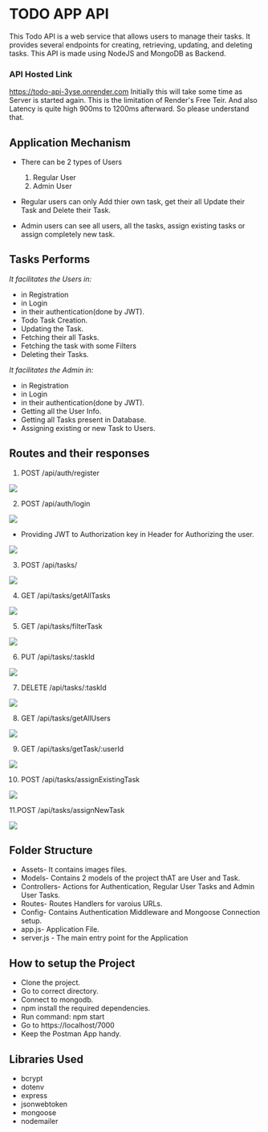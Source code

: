 # TODO APP API

This Todo API is a web service that allows users to manage their tasks. It provides several endpoints for creating, retrieving, updating, and deleting tasks.
This API is made using NodeJS and MongoDB as Backend.

### API Hosted Link
https://todo-api-3yse.onrender.com
Initially this will take some time as Server is started again. This is the limitation of Render's Free Teir. And also Latency is quite high 900ms to 1200ms afterward. So please understand that.

## Application Mechanism

- There can be 2 types of Users

  1. Regular User
  2. Admin User

- Regular users can only Add thier own task, get their all Update their Task and Delete their Task.
- Admin users can see all users, all the tasks, assign existing tasks or assign completely new task.

## Tasks Performs

_It facilitates the Users in:_

- in Registration
- in Login
- in their authentication(done by JWT).
- Todo Task Creation.
- Updating the Task.
- Fetching their all Tasks.
- Fetching the task with some Filters
- Deleting their Tasks.

_It facilitates the Admin in:_

- in Registration
- in Login
- in their authentication(done by JWT).
- Getting all the User Info.
- Getting all Tasks present in Database.
- Assigning existing or new Task to Users.

## Routes and their responses

1. POST /api/auth/register

![](assets/images/register.PNG)

2. POST /api/auth/login

![](assets/images/login.PNG)

- Providing JWT to Authorization key in Header for Authorizing the user.

![](assets/images/authentication.PNG)

3. POST /api/tasks/

![](assets/images/create.PNG)

4. GET /api/tasks/getAllTasks

![](assets/images/getalltasks.PNG)

5. GET /api/tasks/filterTask

![](assets/images/filtertask.PNG)

6. PUT /api/tasks/:taskId

![](assets/images/update.PNG)

7. DELETE /api/tasks/:taskId

![](assets/images/delete.PNG)

8. GET /api/tasks/getAllUsers

![](assets/images/getAllUsers.PNG)

9. GET /api/tasks/getTask/:userId

![](assets/images/getalltasks.PNG)

10. POST /api/tasks/assignExistingTask

![](assets/images/assignexistingtask.PNG)

11.POST /api/tasks/assignNewTask

![](assets/images/assignnewtask.PNG)

## Folder Structure

- Assets- It contains images files.
- Models- Contains 2 models of the project thAT are User and Task.
- Controllers- Actions for Authentication, Regular User Tasks and Admin User Tasks.
- Routes- Routes Handlers for varoius URLs.
- Config- Contains Authentication Middleware and Mongoose Connection setup.
- app.js- Application File.
- server.js - The main entry point for the Application

## How to setup the Project

- Clone the project.
- Go to correct directory.
- Connect to mongodb.
- npm install the required dependencies.
- Run command: npm start
- Go to https://localhost/7000
- Keep the Postman App handy.

## Libraries Used

- bcrypt
- dotenv
- express
- jsonwebtoken
- mongoose
- nodemailer
